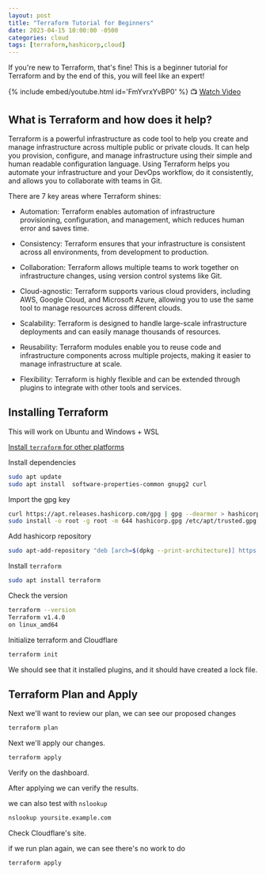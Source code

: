 ```yaml
---
layout: post
title: "Terraform Tutorial for Beginners"
date: 2023-04-15 10:00:00 -0500
categories: cloud
tags: [terraform,hashicorp,cloud]
---
```


If you're new to Terraform, that's fine!  This is a beginner tutorial for Terraform and by the end of this, you will feel like an expert!

{% include embed/youtube.html id='FmYvrxYvBP0' %}
📺 [Watch Video](https://www.youtube.com/watch?v=FmYvrxYvBP0)
## What is Terraform and how does it help?

Terraform is a powerful infrastructure as code tool to help you create and manage infrastructure  across multiple public or private clouds. It can help you provision, configure, and manage infrastructure using their simple and human readable configuration language. Using Terraform helps you automate your infrastructure and your DevOps workflow, do it consistently, and allows you to collaborate with teams in Git.

There are 7 key areas where Terraform shines:

- Automation: Terraform enables automation of infrastructure provisioning, configuration, and management, which reduces human error and saves time.

- Consistency: Terraform ensures that your infrastructure is consistent across all environments, from development to production.

- Collaboration: Terraform allows multiple teams to work together on infrastructure changes, using version control systems like Git.

- Cloud-agnostic: Terraform supports various cloud providers, including AWS, Google Cloud, and Microsoft Azure, allowing you to use the same tool to manage resources across different clouds.

- Scalability: Terraform is designed to handle large-scale infrastructure deployments and can easily manage thousands of resources.

- Reusability: Terraform modules enable you to reuse code and infrastructure components across multiple projects, making it easier to manage infrastructure at scale.

- Flexibility: Terraform is highly flexible and can be extended through plugins to integrate with other tools and services.

## Installing Terraform

This will work on Ubuntu and Windows + WSL

[Install `terraform` for other platforms](https://developer.hashicorp.com/terraform/tutorials/aws-get-started/install-cli)

Install dependencies

```bash
sudo apt update
sudo apt install  software-properties-common gnupg2 curl
```

Import the gpg key

```bash
curl https://apt.releases.hashicorp.com/gpg | gpg --dearmor > hashicorp.gpg
sudo install -o root -g root -m 644 hashicorp.gpg /etc/apt/trusted.gpg.d/
```

Add hashicorp repository

```bash
sudo apt-add-repository "deb [arch=$(dpkg --print-architecture)] https://apt.releases.hashicorp.com $(lsb_release -cs) main"
```

Install `terraform`

```bash
sudo apt install terraform
```

Check the version

```bash
terraform --version
Terraform v1.4.0
on linux_amd64
```

Initialize terraform and Cloudflare

```bash
terraform init
```

We should see  that it installed plugins, and it should have created a lock file.

## Terraform Plan and Apply

Next we'll want to review our plan, we can see our proposed changes

```bash
terraform plan
```

Next we'll apply our changes.

```bash
terraform apply
```

Verify on the dashboard.

After applying we can verify the results.

we can also test with `nslookup`

```bash
nslookup yoursite.example.com
```

Check Cloudflare's site.

if we run plan again, we can see there's no work to do

```bash
terraform apply
```
